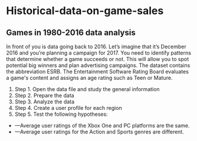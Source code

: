 # Historical-data-on-game-sales
## Games in 1980-2016 data analysis

In front of you is data going back to 2016. Let’s imagine that it’s December 2016 and you’re planning a campaign for 2017.
You need to identify patterns that determine whether a game succeeds or not. This will allow you to spot potential big winners and plan advertising campaigns.
The dataset contains the abbreviation ESRB. The Entertainment Software Rating Board evaluates a game's content and assigns an age rating such as Teen or Mature.

1. Step 1. Open the data file and study the general information 
2. Step 2. Prepare the data 
3. Step 3. Analyze the data
4. Step 4. Create a user profile for each region
5. Step 5. Test the following hypotheses:
  * —Average user ratings of the Xbox One and PC platforms are the same.
  * —Average user ratings for the Action and Sports genres are different.
